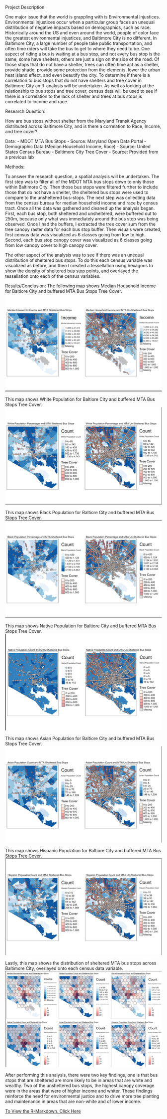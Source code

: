 Project Description

One major issue that the world is grappling with is Environmental Injustices. Environmental injustices occur when a particular group faces an unequal distribution of negative impacts based on demographics, such as race. Historically around the US and even around the world, people of color face the greatest environmental injustices, and Baltimore City is no different. In Baltimore City, a large number of people take public transportation, and often time riders will take the bus to get to where they need to be. One aspect of riding a bus is waiting at a bus stop, and not every bus stop is the same, some have shelters, others are just a sign on the side of the road. Of those stops that do not have a shelter, trees can often time act as a shelter, provide shade, provide some protection from the elements, lower the urban heat island effect, and even beautify the city. To determine if there is a correlation to bus stops that do not have shelters and tree cover in Baltimore City an R-analysis will be undertaken. As well as looking at the relationship to bus stops and tree cover, census data will be used to see if there is a correlation to the lack of shelter and trees at bus stops is correlated to income and race. 

Research Question: 

How are bus stops without shelter from the Maryland Transit Agency distributed across Baltimore City, and is there a correlation to Race, Income, and tree cover?


Data:
	- MDOT MTA Bus Stops - Source: Maryland Open Data Portal
	- Demographic Data (Median Household Income, Race) - Source: United States Census Bureau 
	- Baltimore City Tree Cover - Source: Provided from a previous lab

Methods:

To answer the research question, a spatial analysis will be undertaken. The first step was to filter all of the MDOT MTA bus stops down to only those within Baltimore City. Then those bus stops were filtered further to include those that do not have a shelter, the sheltered bus stops were used to compare to the unsheltered bus-stops. The next step was collecting data from the census bureau for median household income and race by census tract. Once all the data was gathered and cleaned up the analysis began. First, each bus stop, both sheltered and unsheltered, were buffered out to 250m, because only what was immediately around the bus stop was being observed. Once I had the buffers, I extracted the tree cover sum from the tree canopy raster data for each bus stop buffer. Then visuals were created, first census data was visualized as 6 classes going from low to high. Second, each bus stop canopy cover was visualized as 6 classes going from low canopy cover to high canopy cover. 

The other aspect of the analysis was to see if there was an unequal distribution of sheltered bus stops. To do this each census variable was visualized as before, and then I created a tessellation using hexagons to show the density of sheltered bus stop points, and overlayed the tessellation onto each of the census variables. 

Results/Conclusion:
The following map shows Median Household Income for Baltiore City and buffered MTA Bus Stops Tree Cover.
<img src= "images/Screen%20Shot%202022-05-21%20at%2010.25.48%20PM.png"/>

This map shows White Population for Baltiore City and buffered MTA Bus Stops Tree Cover.
<img src= "images/Screen%20Shot%202022-05-21%20at%2010.26.07%20PM.png"/>

This map shows Black Population for Baltiore City and buffered MTA Bus Stops Tree Cover. 
<img src= "images/Screen%20Shot%202022-05-21%20at%2010.26.19%20PM.png">

This map shows Native Population for Baltiore City and buffered MTA Bus Stops Tree Cover.
<img src= "images/Screen%20Shot%202022-05-21%20at%2010.26.31%20PM.png"/>

This map shows Asian Population for Baltiore City and buffered MTA Bus Stops Tree Cover.
<img src= "images/Screen%20Shot%202022-05-21%20at%2010.26.44%20PM.png"/>

This map shows Hispanic Population for Baltiore City and buffered MTA Bus Stops Tree Cover.
<img src= "images/Screen%20Shot%202022-05-21%20at%2010.26.53%20PM.png"/>

Lastly, this map shows the distribution of sheltered MTA bus stops across Baltimore City, overlayed onto each census data variable. 
<img src= "images/Screen%20Shot%202022-05-21%20at%2010.27.02%20PM.png"/>

After performing this analysis, there were two key findings, one is that bus stops that are sheltered are more likely to be in areas that are white and wealthy. Two of the unsheltered bus stops, the highest canopy coverage were in the areas that were of higher income and whiter. These findings reinforce the need for environmental justice and to drive more tree planting and maintenance in areas that are non-white and of lower income. 


 <a href="https://www.linkedin.com/in/nicholas-kurtz1223/">To View the R-Markdown, Click Here</a> 
